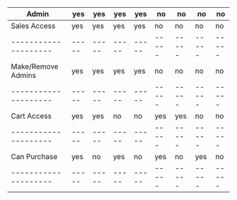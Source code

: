 | Admin              | yes | yes | yes | yes | no  | no  | no  | no  |
|--------------------|-----|-----|-----|-----|-----|-----|-----|-----|
| Sales Access       | yes | yes | yes | yes | no  | no  | no  | no  |
|--------------------|-----|-----|-----|-----|-----|-----|-----|-----|
| Make/Remove Admins | yes | yes | yes | yes | no  | no  | no  | no  |
|--------------------|-----|-----|-----|-----|-----|-----|-----|-----|
| Cart Access        | yes | yes | no  | no  | yes | yes | no  | no  |
|--------------------|-----|-----|-----|-----|-----|-----|-----|-----|
| Can Purchase       | yes | no  | yes | no  | yes | no  | yes | no  |
|--------------------|-----|-----|-----|-----|-----|-----|-----|-----|
